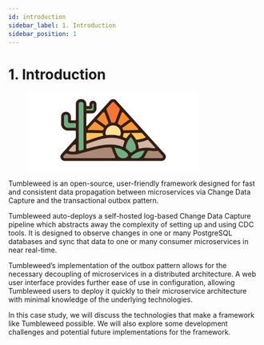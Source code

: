 ```yaml
---
id: introduction
sidebar_label: 1. Introduction
sidebar_position: 1
---
```


# 1. Introduction

<figure>
  <img src="/img/tumbleweed_logo.png" className="Tumbleweed Logo" alt="Tumbleweed Logo" width="80%"/>
</figure>

Tumbleweed is an open-source, user-friendly framework designed for fast and consistent data propagation between microservices via Change Data Capture and the transactional outbox pattern.

Tumbleweed auto-deploys a self-hosted log-based Change Data Capture pipeline which abstracts away the complexity of setting up and using CDC tools. It is designed to observe changes in one or many PostgreSQL databases and sync that data to one or many consumer microservices in near real-time. 

Tumbleweed’s implementation of the outbox pattern allows for the necessary decoupling of microservices in a distributed architecture. A web user interface provides further ease of use in configuration, allowing Tumbleweed users to deploy it quickly to their microservice architecture with minimal knowledge of the underlying technologies.

In this case study, we will discuss the technologies that make a framework like Tumbleweed possible. We will also explore some development challenges and potential future implementations for the framework.
